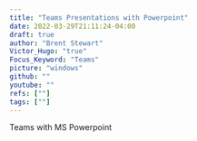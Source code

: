 ```yaml
---
title: "Teams Presentations with Powerpoint"
date: 2022-03-29T21:11:24-04:00
draft: true
author: "Brent Stewart"
Victor_Hugo: "true"
Focus_Keyword: "Teams"
picture: "windows"
github: ""
youtube: ""
refs: [""]
tags: [""]
---
```

Teams with MS Powerpoint